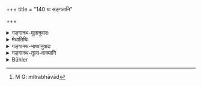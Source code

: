 +++
title = "140 यः सङ्गतानि"

+++

<details><summary>गङ्गानथ-मूलानुवादः</summary>

The man who, through folly, makes friendships by means of Śrāddhas,—that meanest of twice-born men, having the Śrāddha for his friend, falls from the regions of heaven.—(140)
</details>

<details><summary>मेधातिथिः</summary>

**संगतानि** मित्रभावान्[^२५६] यः कुरुते **श्राद्धेन मोहात्** शास्त्रार्थम् अजानानः **स स्वर्गाच् च्यवते** । न प्राप्नोति स्वर्गम् इत्य् अर्थः । असंबन्धसामान्याच् च्यवत इत्य् उच्यते । यथा प्राप्तः स्वर्गं ततश् च्युतः स्वर्गेण न संबध्यते एवम् अयम् अपि । अनेन च स्राद्धफलाप्राप्तिर् एव कथ्यते । सर्वशेषता हि तथा भवति । **श्राद्धमित्रः** श्राद्धं मित्रम् अस्येति । मित्रलाभहेतुत्वात् श्राद्धम् एव मित्रम्, अतो बहुव्रीहिः । **द्विजानाम् अधमः** । द्विजग्रहणं प्रदर्शनार्थम् । शूद्रेणापि न मित्राणि भोजनीयानि ।


[^२५६]:
     M G: mitrabhāvād

- <u>ननु</u> चाब्राह्मण्याद् एव शूद्रस्य मित्रत्वप्राप्तिर् नास्ति । 

- <u>केनैषा</u> परिभाषा कृता- शूद्रस्य ब्राह्मणैर् मित्रैर् न भवितव्यम् । 

- <u>समानजातीयानाम्</u> एव मित्रव्यवहारो नोत्तमजातीयानां हीनजातीयैः सह, इति चेत् ।

- <u>एतद् अपि न</u> । एवं ह्य् आह- "श्वेतकेतुर् ह वा आरुणेयः", "अस्ति मे पञ्चालेषु क्षत्रियो मित्रम्" इति । किं च संबन्धोपलक्षणार्थं च मित्रप्रतिषेधो व्याख्यातः । भवन्ति च शूद्रस्य ब्राह्मणा अर्थसंबन्धिनः, पारशवस्य ज्ञातयो ऽपि ॥ ३.१३० ॥
</details>

<details><summary>गङ्गानथ-भाष्यानुवादः</summary>

‘*Friendships*’—friendly relations—he ‘*who make*’ ‘*by means of Śrāddhas*’ ‘*through folly*—*i.e*., being ignorant of what is contained in the scriptures,—*falls from heaven*,’—*i.e*., never reaches heaven; the root ‘fall’ being used in the sense of *want of connection* in general; the sense being ‘just as a man on reaching heaven and falling from there loses all connection with it, so this man also.’ What is meant is that the man does not obtain the reward for performing the
*śrāddha*. in this sense alone can the passage have any connection with
all that has gone in the present context.

‘*Having the. śrāddha for his friend*;’—the *śrāddha* is spoken of as his friend, on account of its being the means of his acquiring a friend, it is in this sense that we have the Bahuvrīhi compound in ‘*śrāddhamitra*.’

‘*The meanest of twice-born men*;’—the ‘twice-born men’ have been mentioned only by way of illustration; in reality, the *Śūdra* also should not feed friends at *śrādḍhas*.

“The mere fact of the Śūdra being a *non-Brāhmaṇa* makes it impossible for him to feed a friend at *śrāddhas* (where only Brāhmaṇas are fed).”

But who has laid down the rule that Brāhmaṇas cannot be the friends of Śūdras?

“As a matter of fact, it is only persons of the same caste that are regarded as *friends*; so that there could be no friendship between persons, one of whom belongs to the higher and the other to the lower caste.”

This also is not true; since Śvetaketu, the son of Aruṇi, is declared to have said—‘In the Pañcāla country, there is a *Kṣatriya* friend of mine.’

Then again, it has already been explained that the term ‘friend’ in the present context has been used as connoting *relationship* in general. And Brāhmaṇas also come to have pecuniary relations with *Śūdras*; and to the *Pāraśavaśūdra* (the Śūdra born of a Brāhmaṇa father and a
*Śūdra* mother), Brāhmaṇas hear even blood-relationships.—(140)
</details>

<details><summary>गङ्गानथ-तुल्य-वाक्यानि</summary>

**(verses 3.139-140)  
**

See Comparative notes for [Verse 3.139].
</details>

<details><summary>Bühler</summary>

140	That meanest among twice-born men who in his folly contracts friendships through a funeral sacrifice, loses heaven, because he performed a Sraddha for the sake of friendship.
</details>
